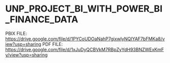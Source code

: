 # UNP_PROJECT_BI_WITH_POWER_BI_FINANCE_DATA

PBIX FILE: https://drive.google.com/file/d/1PYCoUDOaNahP7gixwlyNQIYAF7bFMKa8/view?usp=sharing 
PDF  FILE: https://drive.google.com/file/d/1xJuDyQCBVkM7RBpZyYdH93BNZWExKmFy/view?usp=sharing

